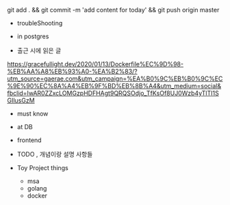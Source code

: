 


git add . && git commit -m 'add content for today' && git push origin master

- troubleShooting


- in postgres


- 출근 시에 읽은 글 

https://gracefullight.dev/2020/01/13/Dockerfile%EC%9D%98-%EB%AA%A8%EB%93%A0-%EA%B2%83/?utm_source=gaerae.com&utm_campaign=%EA%B0%9C%EB%B0%9C%EC%9E%90%EC%8A%A4%EB%9F%BD%EB%8B%A4&utm_medium=social&fbclid=IwAR0ZZxcLOMGzpHDFHAgt9QRQSOdjo_TfKsOf8UJ0Wzb4yTlTI1SGIlusGzM

- must know 




- at DB 


- frontend


- TODO , 개념이랑 설명 사항들 

- Toy Project things

    - msa
    - golang 
    - docker 
